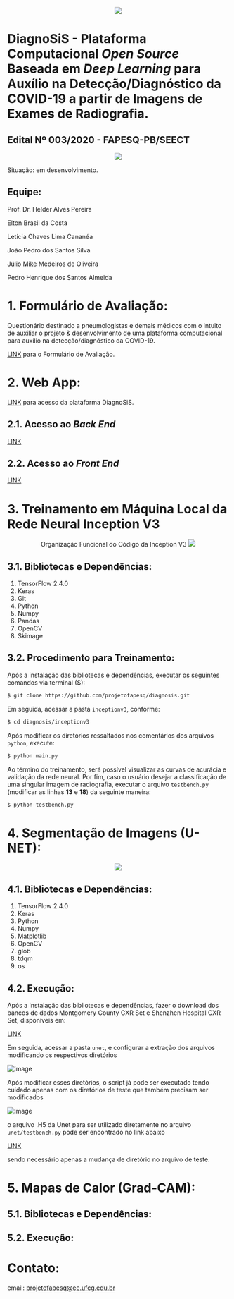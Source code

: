 <p align="center">
  <img src="https://user-images.githubusercontent.com/68599113/96298544-a289a800-0fc0-11eb-9494-d3b388df8cc0.png">
</p>

# DiagnoSiS - Plataforma Computacional *Open Source* Baseada em *Deep Learning* para Auxílio na Detecção/Diagnóstico da COVID-19 a partir de Imagens de Exames de Radiografia.

## Edital Nº 003/2020 - FAPESQ-PB/SEECT

<p align="center">
  <img src="https://user-images.githubusercontent.com/68599113/96297444-dbc11880-0fbe-11eb-9abb-83eca9bcf28d.png">
</p>

Situação: em desenvolvimento.

## Equipe:

Prof. Dr. Helder Alves Pereira

Elton Brasil da Costa

Letícia Chaves Lima Cananéa

João Pedro dos Santos Silva

Júlio Mike Medeiros de Oliveira

Pedro Henrique dos Santos Almeida

# 1. Formulário de Avaliação:

Questionário destinado a pneumologistas e demais médicos com o intuito de auxiliar o projeto & desenvolvimento de uma plataforma computacional para auxílio na detecção/diagnóstico da COVID-19. 

[LINK](https://docs.google.com/forms/d/e/1FAIpQLSdoAiUnwLP0w4MZqvo7KIw2O3LXweXnYSKDZTIaGCIujM6rRg/viewform?usp=pp_url) para o Formulário de Avaliação.

# 2. Web App:

[LINK](https://projetofapesq.github.io/app/) para acesso da plataforma DiagnoSiS.

## 2.1. Acesso ao *Back End* 

[LINK](https://github.com/projetofapesq/app-backend)

## 2.2. Acesso ao *Front End* 

[LINK](https://github.com/projetofapesq/app-frontend)

# 3. Treinamento em Máquina Local da Rede Neural Inception V3

<p align="center">
  Organização Funcional do Código da Inception V3
  <img src="https://user-images.githubusercontent.com/68599113/112775061-ba526700-9009-11eb-938e-57ffaa661774.png">
</p>

## 3.1. Bibliotecas e Dependências:

1. TensorFlow 2.4.0
2. Keras
3. Git
4. Python
5. Numpy
6. Pandas
7. OpenCV
8. Skimage

## 3.2. Procedimento para Treinamento:

Após a instalação das bibliotecas e dependências, executar os seguintes comandos via terminal ($):
```bash
$ git clone https://github.com/projetofapesq/diagnosis.git
```

Em seguida, acessar a pasta ```inceptionv3```, conforme:
```bash
$ cd diagnosis/inceptionv3
```

Após modificar os diretórios ressaltados nos comentários dos arquivos ```python```, execute:
```bash
$ python main.py
```

Ao término do treinamento, será possível visualizar as curvas de acurácia e validação da rede neural. Por fim, caso o usuário desejar a classificação de uma singular imagem de radiografia, executar o arquivo ```testbench.py``` (modificar as linhas **13** e **18**) da seguinte maneira:
```bash
$ python testbench.py 
```

# 4. Segmentação de Imagens (U-NET):

<p align="center">
  <img src="https://user-images.githubusercontent.com/68599113/112770698-ef54be80-8ff5-11eb-85dd-9bc6b8e17148.jpg">
</p>

## 4.1. Bibliotecas e Dependências:

1. TensorFlow 2.4.0
2. Keras
3. Python
4. Numpy
5. Matplotlib
6. OpenCV
7. glob
8. tdqm
9. os

## 4.2. Execução:
Após a instalação das bibliotecas e dependências, fazer o download dos bancos de dados Montgomery County CXR Set e Shenzhen Hospital CXR Set, disponiveis em:

[LINK](https://lhncbc.nlm.nih.gov/LHC-downloads/downloads.html#tuberculosis-image-data-sets)

Em seguida, acessar a pasta ```unet```, e configurar a extração dos arquivos modificando os respectivos diretórios

![image](https://user-images.githubusercontent.com/68599113/119900861-77cedd00-bf1b-11eb-9b33-3b3f039af1db.png)

Após modificar esses diretórios, o script já pode ser executado tendo cuidado apenas com os diretórios de teste que também precisam ser modificados

![image](https://user-images.githubusercontent.com/68599113/119901303-1eb37900-bf1c-11eb-9beb-2885ddf3590f.png)

o arquivo .H5 da Unet para ser utilizado diretamente no arquivo``` unet/testbench.py``` pode ser encontrado no link abaixo

[LINK](https://drive.google.com/file/d/1GkHDKf76llxahC6z5DXdHVQ1cZ0dembr/view?usp=sharing)

sendo necessário apenas a mudança de diretório no arquivo de teste.

# 5. Mapas de Calor (Grad-CAM):

## 5.1. Bibliotecas e Dependências:

## 5.2. Execução:

# Contato:

email: projetofapesq@ee.ufcg.edu.br



